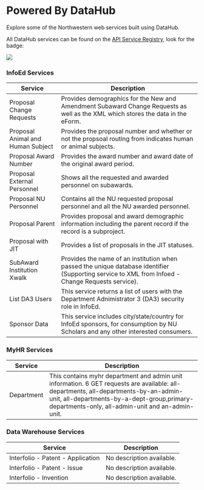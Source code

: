 # Powered By DataHub
Explore some of the Northwestern web services built using DataHub.

All DataHub services can be found on the [API Service Registry](https://apiserviceregistry.northwestern.edu/), look for the badge: 

<img src="https://img.shields.io/static/v1?style=for-the-badge&label=Powered%20by&message=DataHub&color=4E2A84">

### InfoEd Services
|Service | Description|
| --- | ----- |
| Proposal Change Requests | Provides demographics for the New and Amendment Subaward Change Requests as well as the XML which stores the data in the eForm.|
| Proposal Animal and Human Subject | Provides the proposal number and whether or not the propsoal routing from indicates human or animal subjects.|
| Proposal Award Number |Provides the award number and award date of the original award period.|
| Proposal External Personnel | Shows all the requested and awarded personnel on subawards.|
| Proposal NU Personnel | Contains all the NU requested proposal personnel and all the NU awarded personnel.
| Proposal Parent | Provides proposal and award demographic information including the parent record if the record is a subproject. | 
| Proposal with JIT | Provides a list of proposals in the JIT statuses. |
| SubAward Institution Xwalk | Provides the name of an institution when passed the unique database identifier (Supporting service to XML from Infoed - Change Requests service). |
| List DA3 Users | This service returns a list of users with the Department Adnimistrator 3 (DA3) security role in InfoEd. |
| Sponsor Data | This service includes city/state/country for InfoEd sponsors, for consumption by NU Scholars and any other interested consumers. |

### MyHR Services
|Service | Description|
| --- | ----- |
| Department | This contains myhr department and admin unit information. 6 GET requests are available: all-departments, all-departments-by-an-admin-unit, all-departments-by-a-dept-group,primary-departments-only, all-admin-unit and an-admin-unit. |

### Data Warehouse Services
|Service | Description|
|----|----|
| Interfolio - Patent - Application | No description available. |
| Interfolio - Patent - Issue | No description available. |
| Interfolio - Invention | No description available. |
